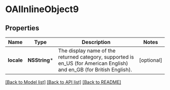 # OAIInlineObject9

## Properties
Name | Type | Description | Notes
------------ | ------------- | ------------- | -------------
**locale** | **NSString*** | The display name of the returned category, supported is en_US (for American English) and en_GB (for British English). | [optional] 

[[Back to Model list]](../README.md#documentation-for-models) [[Back to API list]](../README.md#documentation-for-api-endpoints) [[Back to README]](../README.md)


